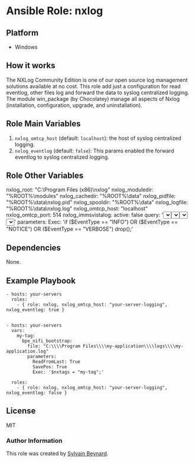 # Ansible Role: nxlog

## Platform

   - Windows

## How it works

The NXLog Community Edition is one of our open source log management solutions available at no cost.
This role add just a configuration for read eventlog, other files log and forward the data to syslog centralized logging.
The module win_package (by Chocolatey) manage all aspects of Nxlog (installation, configuration, upgrade, and uninstallation).


## Role Main Variables

1. `nxlog_omtcp_host` (default: `localhost`): the host of syslog centralized logging.
2. `nxlog_eventlog` (default: `false`): This params enabled the forward eventlog to syslog centralized logging.


## Role Other Variables

nxlog_root: "C:\\Program Files (x86)\\nxlog"
nxlog_moduledir: "%ROOT%\\modules"
nxlog_cachedir: "%ROOT%\\data"
nxlog_pidfile: "%ROOT%\\data\\nxlog.pid"
nxlog_spooldir: "%ROOT%\\data"
nxlog_logfile: "%ROOT%\\data\\nxlog.log"
nxlog_omtcp_host: "localhost"
nxlog_omtcp_port: 514
nxlog_immsvistalog:
  active: false
  query: '<QueryList><Query Id="0"><Select Path="Microsoft-Windows-Sysmon/Operational">*</Select><Select Path="Application">*</Select><Select Path="System">*</Select><Select Path="Security">*</Select></Query></QueryList>'
  parameters:
    Exec: 'if ($EventType == "INFO") OR ($EventType == "NOTICE") OR ($EventType == "VERBOSE") drop();'


## Dependencies

None.

## Example Playbook

    - hosts: your-servers
      roles:
        - { role: nxlog, nxlog_omtcp_host: "your-server-logging", nxlog_eventlog: true }


    - hosts: your-servers
      vars:
        my-tag:
          bpe_nifi_bootstrap:
            file: "C:\\\\Program Files\\\\my-application\\\\logs\\\\my-application.log"
            parameters:
              ReadFromLast: True
              SavePos: True
              Exec: '$nxtags = "my-tag";'
  
      roles:
        - { role: nxlog, nxlog_omtcp_host: "your-server-logging", nxlog_eventlog: false }


## License

MIT

### Author Information

This role was created by [Sylvain Beynard](https://github.com/sbeyn).

